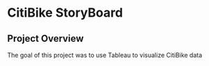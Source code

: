 # CitiBike StoryBoard

## Project Overview

The goal of this project was to use Tableau to visualize CitiBike data 

